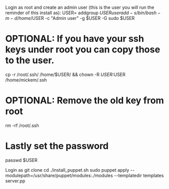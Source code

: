 Login as root and create an admin user (this is the user you will run the reminder of this install as):
USER=<user>
addgroup $USER
useradd -s /bin/bash -m -d /home/$USER -c "Admin user" -g $USER -G sudo $USER
# OPTIONAL: If you have your ssh keys under root you can copy those to the user.
cp -r /root/.ssh/ /home/$USER/ && chown -R $USER:$USER /home/mickem/.ssh
# OPTIONAL: Remove the old key from root
rm -rf /root/.ssh
# Lastly set the password
passwd $USER


Login as <user>
git clone <repo>
cd <repo>
./install_puppet.sh
sudo puppet apply  --modulepath=/usr/share/puppet/modules:./modules --templatedir templates server.pp
